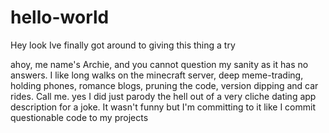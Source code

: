 # hello-world
Hey look Ive finally got around to giving this thing a try

ahoy, me name's Archie, and you cannot question my sanity as it has no answers.
I like long walks on the minecraft server, deep meme-trading, holding phones, romance blogs, pruning the code, version dipping and car rides. Call me.
yes I did just parody the hell out of a very cliche dating app description for a joke. It wasn't funny but I'm committing to it like I commit questionable code to my projects
